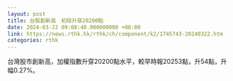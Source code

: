 ```yaml
---
layout: post
title: 台股創新高　初段升穿20200點
date: 2024-03-22 09:08:40.000000000 +08:00
link: https://news.rthk.hk/rthk/ch/component/k2/1745743-20240322.htm
categories: rthk
---
```


台灣股市創新高，加權指數升穿20200點水平，較早時報20253點，升54點，升幅0.27%。
